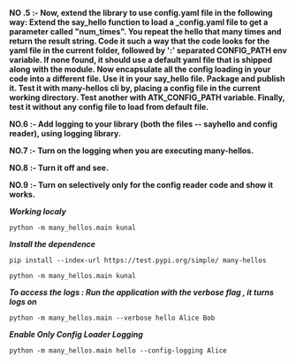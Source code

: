**NO .5 :- Now, extend the library to use config.yaml file in the following way: Extend the say_hello function to load a _config.yaml file to get a parameter called "num_times". You repeat the hello that many times and return the result string. Code it such a way that the code looks for the yaml file in the current folder, followed by ':' separated CONFIG_PATH env variable. If none found, it should use a default yaml file that is shipped along with the module. Now encapsulate all the config loading in your code into a different file. Use it in your say_hello file. Package and publish it. Test it with many-hellos cli by, placing a config file in the current working directory. Test another with ATK_CONFIG_PATH variable. Finally, test it without any config file to load from default file.**

**NO.6 :-  Add logging to your library (both the files -- sayhello and config reader), using logging library.**


**NO.7 :- Turn on the logging when you are executing many-hellos.**


**NO.8 :- Turn it off and see.**


**NO.9 :- Turn on selectively only for the config reader code and show it works.**

 
***Working localy***

```
python -m many_hellos.main kunal

```

***Install the dependence***

```
pip install --index-url https://test.pypi.org/simple/ many-hellos

``` 


```
python -m many_hellos.main kunal

```

***To access the logs : Run the application with the verbose flag , it turns logs on***

```
python -m many_hellos.main --verbose hello Alice Bob

```


***Enable Only Config Loader Logging***

```
python -m many_hellos.main hello --config-logging Alice 
```